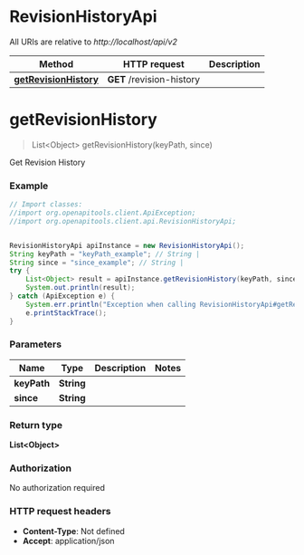 # RevisionHistoryApi

All URIs are relative to *http://localhost/api/v2*

Method | HTTP request | Description
------------- | ------------- | -------------
[**getRevisionHistory**](RevisionHistoryApi.md#getRevisionHistory) | **GET** /revision-history | 


<a name="getRevisionHistory"></a>
# **getRevisionHistory**
> List&lt;Object&gt; getRevisionHistory(keyPath, since)



Get Revision History

### Example
```java
// Import classes:
//import org.openapitools.client.ApiException;
//import org.openapitools.client.api.RevisionHistoryApi;


RevisionHistoryApi apiInstance = new RevisionHistoryApi();
String keyPath = "keyPath_example"; // String | 
String since = "since_example"; // String | 
try {
    List<Object> result = apiInstance.getRevisionHistory(keyPath, since);
    System.out.println(result);
} catch (ApiException e) {
    System.err.println("Exception when calling RevisionHistoryApi#getRevisionHistory");
    e.printStackTrace();
}
```

### Parameters

Name | Type | Description  | Notes
------------- | ------------- | ------------- | -------------
 **keyPath** | **String**|  |
 **since** | **String**|  |

### Return type

**List&lt;Object&gt;**

### Authorization

No authorization required

### HTTP request headers

 - **Content-Type**: Not defined
 - **Accept**: application/json

